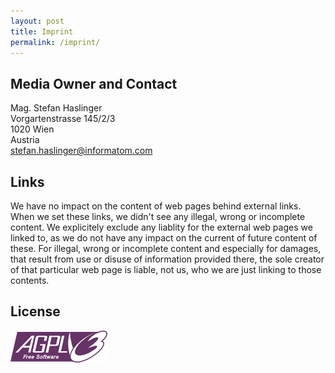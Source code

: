 ```yaml
---
layout: post
title: Imprint
permalink: /imprint/
---
```


## Media Owner and Contact

Mag. Stefan Haslinger  
Vorgartenstrasse 145/2/3  
1020 Wien  
Austria  
stefan.haslinger@informatom.com

## Links

We have no impact on the content of web pages behind external links. When we set
these links, we didn't see any illegal, wrong or incomplete content. We
explicitely exclude any liablity for the external web pages we linked to,
as we do not have any impact on the current of future content of these.
For illegal, wrong or incomplete content and especially for damages, that
result from use or disuse of information provided there, the sole creator
of that particular web page is liable, not us, who we are just linking to
those contents.

## License

[![AGPLv3](/img/agplv3-155x51.png)](/license/)
